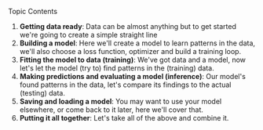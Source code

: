 Topic	Contents
1. **Getting data ready**:	Data can be almost anything but to get started we're going to create a simple straight line
2. **Building a model**:	Here we'll create a model to learn patterns in the data, we'll also choose a loss function, optimizer and build a training loop.
3. **Fitting the model to data (training)**:	We've got data and a model, now let's let the model (try to) find patterns in the (training) data.
4. **Making predictions and evaluating a model (inference)**:	Our model's found patterns in the data, let's compare its findings to the actual (testing) data.
5. **Saving and loading a model**:	You may want to use your model elsewhere, or come back to it later, here we'll cover that.
6. **Putting it all together**:	Let's take all of the above and combine it.
